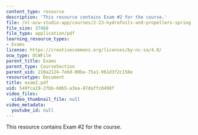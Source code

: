 ```yaml
---
content_type: resource
description: 'This resource contains Exam #2 for the course.'
file: /ol-ocw-studio-app/courses/2-23-hydrofoils-and-propellers-spring-2007/549fca192fbb60b5a3ea87daffc0498f_exam2.pdf
file_size: 37468
file_type: application/pdf
learning_resource_types:
- Exams
license: https://creativecommons.org/licenses/by-nc-sa/4.0/
ocw_type: OCWFile
parent_title: Exams
parent_type: CourseSection
parent_uid: 210a2124-7e6d-00ba-75a1-061d3f2c158e
resourcetype: Document
title: exam2.pdf
uid: 549fca19-2fbb-60b5-a3ea-87daffc0498f
video_files:
  video_thumbnail_file: null
video_metadata:
  youtube_id: null
---
```

This resource contains Exam #2 for the course.
